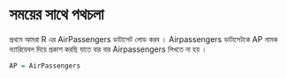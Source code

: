 # সময়ের সাথে পথচলা

প্রথমে আমরা R এর AirPassengers ডাটাসেট লোড করব । Airpassengers ডাটাসেটকে AP নামক ভ্যারিয়েবল দিয়ে প্রকাশ করছি যাতে বার বার Airpassengers লিখতে না হয় ।

```r
AP = AirPassengers
```

&#x20;
